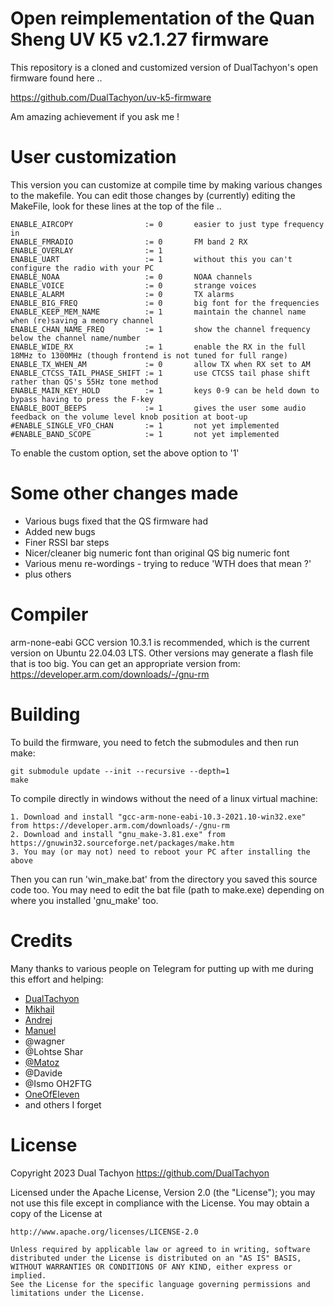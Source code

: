 # Open reimplementation of the Quan Sheng UV K5 v2.1.27 firmware

This repository is a cloned and customized version of DualTachyon's open firmware found here ..

https://github.com/DualTachyon/uv-k5-firmware

Am amazing achievement if you ask me !

# User customization

This version you can customize at compile time by making various changes to the makefile.
You can edit those changes by (currently) editing the MakeFile, look for these lines at the top of the file ..

```
ENABLE_AIRCOPY                := 0       easier to just type frequency in
ENABLE_FMRADIO                := 0       FM band 2 RX
ENABLE_OVERLAY                := 1
ENABLE_UART                   := 1       without this you can't configure the radio with your PC
ENABLE_NOAA                   := 0       NOAA channels
ENABLE_VOICE                  := 0       strange voices
ENABLE_ALARM                  := 0       TX alarms
ENABLE_BIG_FREQ               := 0       big font for the frequencies
ENABLE_KEEP_MEM_NAME          := 1       maintain the channel name when (re)saving a memory channel
ENABLE_CHAN_NAME_FREQ         := 1       show the channel frequency below the channel name/number
ENABLE_WIDE_RX                := 1       enable the RX in the full 18MHz to 1300MHz (though frontend is not tuned for full range)
ENABLE_TX_WHEN_AM             := 0       allow TX when RX set to AM
ENABLE_CTCSS_TAIL_PHASE_SHIFT := 1       use CTCSS tail phase shift rather than QS's 55Hz tone method 
ENABLE_MAIN_KEY_HOLD          := 1       keys 0-9 can be held down to bypass having to press the F-key
ENABLE_BOOT_BEEPS             := 1       gives the user some audio feedback on the volume level knob position at boot-up
#ENABLE_SINGLE_VFO_CHAN       := 1       not yet implemented
#ENABLE_BAND_SCOPE            := 1       not yet implemented
```

To enable the custom option, set the above option to '1'

# Some other changes made

* Various bugs fixed that the QS firmware had
* Added new bugs
* Finer RSSI bar steps
* Nicer/cleaner big numeric font than original QS big numeric font
* Various menu re-wordings - trying to reduce 'WTH does that mean ?'
* plus others

# Compiler

arm-none-eabi GCC version 10.3.1 is recommended, which is the current version on Ubuntu 22.04.03 LTS.
Other versions may generate a flash file that is too big.
You can get an appropriate version from: https://developer.arm.com/downloads/-/gnu-rm

# Building

To build the firmware, you need to fetch the submodules and then run make:
```
git submodule update --init --recursive --depth=1
make
```

To compile directly in windows without the need of a linux virtual machine:

```
1. Download and install "gcc-arm-none-eabi-10.3-2021.10-win32.exe" from https://developer.arm.com/downloads/-/gnu-rm
2. Download and install "gnu_make-3.81.exe" from https://gnuwin32.sourceforge.net/packages/make.htm
3. You may (or may not) need to reboot your PC after installing the above
```

Then you can run 'win_make.bat' from the directory you saved this source code too.
You may need to edit the bat file (path to make.exe) depending on where you installed 'gnu_make' too.

# Credits

Many thanks to various people on Telegram for putting up with me during this effort and helping:

* [DualTachyon](https://github.com/DualTachyon)
* [Mikhail](https://github.com/fagci)
* [Andrej](https://github.com/Tunas1337)
* [Manuel](https://github.com/manujedi)
* @wagner
* @Lohtse Shar
* [@Matoz](https://github.com/spm81)
* @Davide
* @Ismo OH2FTG
* [OneOfEleven](https://github.com/OneOfEleven)
* and others I forget

# License

Copyright 2023 Dual Tachyon
https://github.com/DualTachyon

Licensed under the Apache License, Version 2.0 (the "License");
you may not use this file except in compliance with the License.
You may obtain a copy of the License at

    http://www.apache.org/licenses/LICENSE-2.0

    Unless required by applicable law or agreed to in writing, software
    distributed under the License is distributed on an "AS IS" BASIS,
    WITHOUT WARRANTIES OR CONDITIONS OF ANY KIND, either express or implied.
    See the License for the specific language governing permissions and
    limitations under the License.

